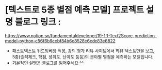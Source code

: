 # [텍스트로 5종 별점 예측 모델] 프로젝트 설명 블로그 링크 :
https://www.notion.so/fundamentaldeveloper/19-1R-Text2Score-prediction-model-python-c56f6b6ccbf84b6c8528c6cdc83e6822

* 패스트텍스트 워드임베딩 적용, 강의 평가 리뷰 사이트에서 리뷰 텍스트만을 보고, 5종(출석체크, 학점, 성취도, 난이도 등등)의 분야별 별점을 예측하는 모델입니다.
* 기본적인 설명은 블로그를 읽어주세요 ^^
